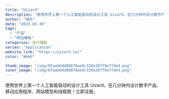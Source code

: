 ```yaml
---
title: "Uizard"
description: "使用世界上第一个人工智能驱动的设计工具 Uizard，在几分钟内设计数字产品、移动应用程序、网站模型和线框图！立即注册。"
author: "瑞东"
date: "2023-03-30"
tags:
  - "产品"
  - "网站模板"
categories: 设计辅助
series: "application"
website_link: "https://uizard.io/"
color: "#666"

thumb_image: "/img/0faab6dd08878ae9c328e20ff9e7fde4.png"
cover_image: "/img/0faab6dd08878ae9c328e20ff9e7fde4.png"
---
```


使用世界上第一个人工智能驱动的设计工具 Uizard，在几分钟内设计数字产品、移动应用程序、网站模型和线框图！立即注册。 